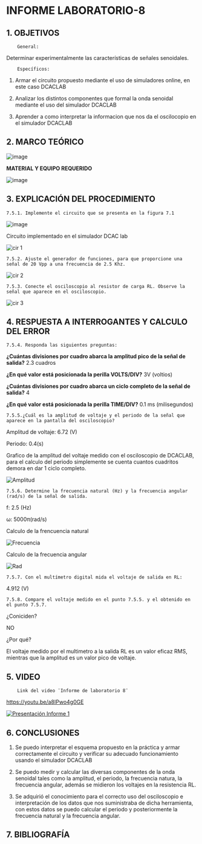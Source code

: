 # INFORME LABORATORIO-8

## 1. OBJETIVOS
 
        General: 

Determinar experimentalmente las características de señales senoidales.

        Específicos: 
        
   1. Armar el circuito propuesto mediante el uso de simuladores online, en este caso DCACLAB
       
   2. Analizar los distintos componentes que formal la onda senoidal mediante el uso del simulador DCACLAB
        
   3. Aprender a como interpretar la informacion que nos da el oscilocopio en el simulador DCACLAB
        

        

## 2. MARCO TEÓRICO

![image](https://user-images.githubusercontent.com/93826527/153984180-af52c02f-9259-4bf4-8fab-52ee3b99a86b.png)



**MATERIAL Y EQUIPO REQUERIDO**

![image](https://user-images.githubusercontent.com/93396250/153700729-6422ff39-608f-4848-b3fe-8d145e31c3e6.png)


## 3. EXPLICACIÓN DEL PROCEDIMIENTO

    7.5.1. Implemente el circuito que se presenta en la figura 7.1
    
![image](https://user-images.githubusercontent.com/93396250/153700710-8c093aec-fc50-4ad6-ad85-ae466c12c710.png)

Circuito implementado en el simulador DCAC lab

![cir 1](https://user-images.githubusercontent.com/93396250/153979580-2117e080-1188-4523-b12b-07d52cf1ca93.JPG)

    7.5.2. Ajuste el generador de funciones, para que proporcione una señal de 20 Vpp a una frecuencia de 2.5 Khz.

![cir 2](https://user-images.githubusercontent.com/93396250/153979544-728ef7cc-f54e-4a08-b9a4-8399c3b3cb07.JPG)

    
    7.5.3. Conecte el osciloscopio al resistor de carga RL. Observe la señal que aparece en el osciloscopio.

![cir 3](https://user-images.githubusercontent.com/93396250/153979554-fc21d0b1-54d4-461b-ad17-a7fd7cc6d808.JPG)
  

## 4. RESPUESTA A INTERROGANTES Y CALCULO DEL ERROR

    7.5.4. Responda las siguientes preguntas:
    
  **¿Cuántas divisiones por cuadro abarca la amplitud pico de la señal de salida?** 2.3 cuadros

  **¿En qué valor está posicionada la perilla VOLTS/DIV?** 3V (voltios)

  **¿Cuántas divisiones por cuadro abarca un ciclo completo de la señal de salida?** 4
  
  **¿En qué valor está posicionada la perilla TIME/DIV?** 0.1 ms (milisegundos)

    7.5.5.¿Cuál es la amplitud de voltaje y el periodo de la señal que aparece en la pantalla del osciloscopio?

  Amplitud de voltaje: 6.72 (V)
  
  Periodo: 0.4(s)

  Grafico de la amplitud del voltaje medido con el osciloscopio de DCACLAB, para el calculo del periodo simplemente se cuenta cuantos cuadritos demora en dar 1 ciclo completo.

![Amplitud](https://user-images.githubusercontent.com/93834732/153979067-556269c3-5d0b-4dec-b849-ff074874edc5.png)

    7.5.6. Determine la frecuencia natural (Hz) y la frecuencia angular (rad/s) de la señal de salida.
     
  f: 2.5 (Hz)
  
  ω: 5000π(rad/s)
  
  Calculo de la frencuencia natural
  
![Frecuencia](https://user-images.githubusercontent.com/93834732/153974751-1e381344-c09c-428f-914c-96feb4d49caf.GIF)

  Calculo de la frecuencia angular
  
![Rad](https://user-images.githubusercontent.com/93834732/153975057-25418a3c-daf7-4bab-b639-23f3811eae17.GIF)
    
    7.5.7. Con el multímetro digital mida el voltaje de salida en RL: 
    
  4.912 (V)
    
    7.5.8. Compare el voltaje medido en el punto 7.5.5. y el obtenido en el punto 7.5.7. 
  
  ¿Coniciden?
  
  NO
  
  ¿Por qué? 
  
  El voltaje medido por el multimetro a la salida RL es un valor eficaz RMS, mientras que la amplitud es un valor pico de voltaje.

## 5. VIDEO

        Link del video ¨Informe de laboratorio 8¨ 
 
https://youtu.be/a8IPwo4g0GE
 
[![Presentación Informe 1](https://img.youtube.com/vi/a8IPwo4g0GE/0.jpg)](https://www.youtube.com/watch?v=a8IPwo4g0GE)

## 6. CONCLUSIONES

   1. Se puedo interpretar el esquema propuesto en la práctica y armar correctamente el circuito y verificar su adecuado funcionamiento usando el simulador DCACLAB
        
   2. Se puedo medir y calcular las diversas componentes de la onda senoidal tales como la amplitud, el periodo, la frecuencia natura, la frecuencia angular, además se midieron los voltajes en la resistencia RL.
        
   3. Se adquirió el conocimiento para el correcto uso del osciloscopio e interpretación de los datos que nos suministraba de dicha herramienta, con estos datos se puedo calcular el periodo y posteriormente la frecuencia natural y la frecuencia angular.   


## 7. BIBLIOGRAFÍA


